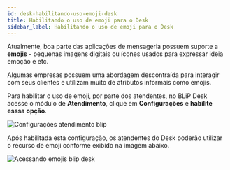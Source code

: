 ```yaml
---
id: desk-habilitando-uso-emoji-desk
title: Habilitando o uso de emoji para o Desk
sidebar_label: Habilitando o uso de emoji para o Desk
---
```


Atualmente, boa parte das aplicações de mensageria possuem suporte a **emojis** - pequenas imagens digitais ou ícones usados para expressar ideia emoção e etc.

Algumas empresas possuem uma abordagem descontraída para interagir com seus clientes e utilizam muito de atributos informais como emojis.

Para habilitar o uso de emoji, por parte dos atendentes, no BLiP Desk acesse o módulo de **Atendimento**, clique em **Configurações** e **habilite esssa opção**.

![Configurações atendimento blip](/img/practice/blip-desk/desk-habilitando-uso-emoji-1.png)<br>

Após habilitada esta configuração, os atendentes do Desk poderão utilizar o recurso de emoji conforme exibido na imagem abaixo.

![Acessando emojis blip desk](/img/practice/blip-desk/desk-habilitando-uso-emoji-2.png)
